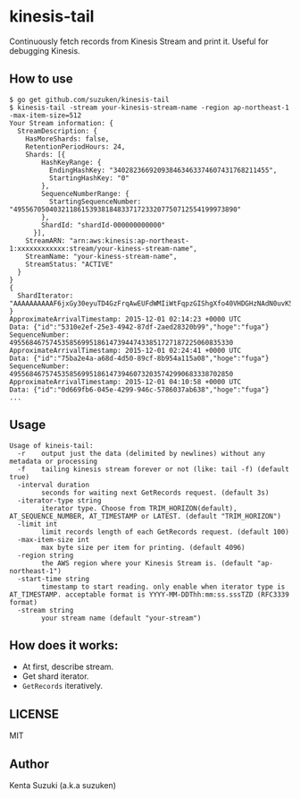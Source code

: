 # kinesis-tail

Continuously fetch records from Kinesis Stream and print it. Useful for debugging Kinesis.

## How to use

	$ go get github.com/suzuken/kinesis-tail
	$ kinesis-tail -stream your-kinesis-stream-name -region ap-northeast-1 -max-item-size=512
	Your Stream information: {
	  StreamDescription: {
		HasMoreShards: false,
		RetentionPeriodHours: 24,
		Shards: [{
			HashKeyRange: {
			  EndingHashKey: "340282366920938463463374607431768211455",
			  StartingHashKey: "0"
			},
			SequenceNumberRange: {
			  StartingSequenceNumber: "49556705040321186153938184833717233207750712554199973890"
			},
			ShardId: "shardId-000000000000"
		  }],
		StreamARN: "arn:aws:kinesis:ap-northeast-1:xxxxxxxxxxxx:stream/your-kiness-stream-name",
		StreamName: "your-kiness-stream-name",
		StreamStatus: "ACTIVE"
	  }
	}
	{
	  ShardIterator: "AAAAAAAAAAF6jxGy30eyuTD4GzFrqAwEUFdWMIiWtFqpzGIShgXfo40VHDGHzNAdN0uvK5j6llWkEJQtdKZC3kQTIOQ/Y7Zj/lyBrV4GTkqz/hT+m/8TCZHU61fbEqU7Wd9V+Wa9szmeBQfdN5BAZDybhSUctjJRT+mgfbxVPXOjLkIrBNpAvzPFLRRaNSJj/ZwxIcG3k3nfwY7yUrcNb42OR6Cu7o1P"
	}
	ApproximateArrivalTimestamp: 2015-12-01 02:14:23 +0000 UTC
	Data: {"id":"5310e2ef-25e3-4942-87df-2aed28320b99","hoge":"fuga"}
	SequenceNumber: 49556846757453585699518614739447433851727187225060835330
	ApproximateArrivalTimestamp: 2015-12-01 02:24:41 +0000 UTC
	Data: {"id":"75ba2e4a-a68d-4d50-89cf-8b954a115a08","hoge":"fuga"}
	SequenceNumber: 49556846757453585699518614739460732035742990683338702850
	ApproximateArrivalTimestamp: 2015-12-01 04:10:58 +0000 UTC
	Data: {"id":"0d669fb6-045e-4299-946c-5786037ab638","hoge":"fuga"}
	...

## Usage

```
Usage of kineis-tail:
  -r    output just the data (delimited by newlines) without any metadata or processing
  -f    tailing kinesis stream forever or not (like: tail -f) (default true)
  -interval duration
        seconds for waiting next GetRecords request. (default 3s)
  -iterator-type string
        iterator type. Choose from TRIM_HORIZON(default), AT_SEQUENCE_NUMBER, AT_TIMESTAMP or LATEST. (default "TRIM_HORIZON")
  -limit int
        limit records length of each GetRecords request. (default 100)
  -max-item-size int
        max byte size per item for printing. (default 4096)
  -region string
        the AWS region where your Kinesis Stream is. (default "ap-northeast-1")
  -start-time string
        timestamp to start reading. only enable when iterator type is AT_TIMESTAMP. acceptable format is YYYY-MM-DDThh:mm:ss.sssTZD (RFC3339 format)
  -stream string
        your stream name (default "your-stream")
```

## How does it works:

* At first, describe stream.
* Get shard iterator.
* `GetRecords` iteratively.

## LICENSE

MIT

## Author

Kenta Suzuki (a.k.a suzuken)
